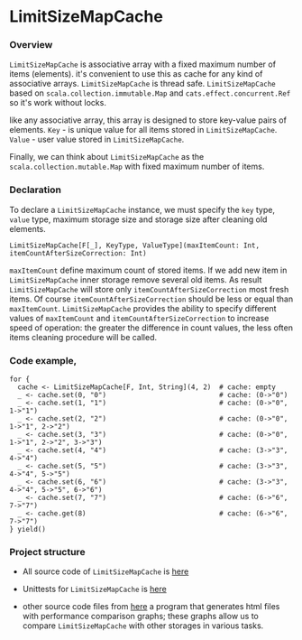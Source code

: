 # LimitSizeMapCache

### Overview
`LimitSizeMapCache` is associative array with a fixed maximum number of items (elements).
it's convenient to use this as cache for any kind of associative arrays.
`LimitSizeMapCache` is thread safe.
`LimitSizeMapCache` based on `scala.collection.immutable.Map` and `cats.effect.concurrent.Ref` so it's work without locks.

like any associative array, this array is designed to store key-value pairs of elements.
`Key` - is unique value for all items stored in `LimitSizeMapCache`.
`Value` - user value stored in `LimitSizeMapCache`.

Finally, we can think about `LimitSizeMapCache` as the `scala.collection.mutable.Map` with fixed maximum number of items.
### Declaration
To declare a `LimitSizeMapCache` instance, we must specify the `key` type, `value` type,
maximum storage size and storage size after cleaning old elements.
```
LimitSizeMapCache[F[_], KeyType, ValueType](maxItemCount: Int, itemCountAfterSizeCorrection: Int)
```
`maxItemCount` define maximum count of stored items. If we add new item in `LimitSizeMapCache` inner storage remove several old items.
As result `LimitSizeMapCache` will store only `itemCountAfterSizeCorrection` most fresh items.
Of course `itemCountAfterSizeCorrection` should be less or equal than `maxItemCount`.
`LimitSizeMapCache` provides the ability to specify different values of `maxItemCount` and `itemCountAfterSizeCorrection`
to increase speed of operation: the greater the difference in count values,
the less often items cleaning procedure will be called.

### Code example,
```
for {
  cache <- LimitSizeMapCache[F, Int, String](4, 2)  # cache: empty
  _ <- cache.set(0, "0")                            # cache: (0->"0")
  _ <- cache.set(1, "1")                            # cache: (0->"0", 1->"1")
  _ <- cache.set(2, "2")                            # cache: (0->"0", 1->"1", 2->"2")
  _ <- cache.set(3, "3")                            # cache: (0->"0", 1->"1", 2->"2", 3->"3")
  _ <- cache.set(4, "4")                            # cache: (3->"3", 4->"4")
  _ <- cache.set(5, "5")                            # cache: (3->"3", 4->"4", 5->"5")
  _ <- cache.set(6, "6")                            # cache: (3->"3", 4->"4", 5->"5", 6->"6")
  _ <- cache.set(7, "7")                            # cache: (6->"6", 7->"7")
  _ <- cache.get(8)                                 # cache: (6->"6", 7->"7")
} yield()
```

### Project structure
* All source code of `LimitSizeMapCache` is [here](https://github.com/SivkovAV/mapCache/blob/master/LimitSizeMapCache/src/main/scala/stereo/rchain/mapcache/cacheImplamentations/LimitSizeMapCache.scala)

* Unittests for `LimitSizeMapCache` is [here](https://github.com/SivkovAV/mapCache/blob/master/LimitSizeMapCache/src/test/scala/stereo/rchain/mapcache/TestForCustomCache.scala)

* other source code files from [here](https://github.com/SivkovAV/mapCache) a program that generates html files
with performance comparison graphs; these graphs allow us to compare `LimitSizeMapCache` with other storages in various tasks.
